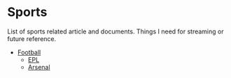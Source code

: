 # Sports

List of sports related article and documents. Things I need for streaming or future reference.

* [Football](football/README.md)
    * [EPL](football/epl.md)
    * [Arsenal](football/arsenal.md)
